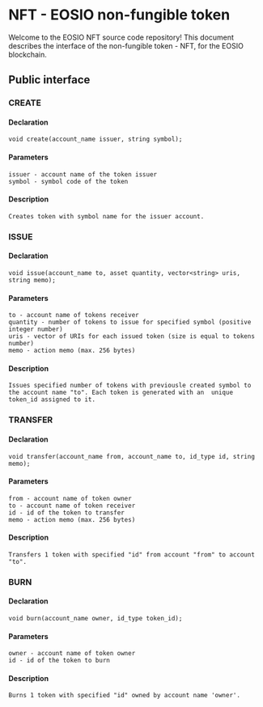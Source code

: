 # NFT - EOSIO non-fungible token

Welcome to the EOSIO NFT source code repository! This document describes the interface of the non-fungible token - NFT, for the EOSIO blockchain.

## Public interface
### CREATE
#### Declaration
	void create(account_name issuer, string symbol);
	
#### Parameters
	issuer - account name of the token issuer
	symbol - symbol code of the token
	
#### Description
	Creates token with symbol name for the issuer account.
	
### ISSUE
#### Declaration
	void issue(account_name to, asset quantity, vector<string> uris, string memo);
	
#### Parameters
	to - account name of tokens receiver
	quantity - number of tokens to issue for specified symbol (positive integer number)
	uris - vector of URIs for each issued token (size is equal to tokens number)
	memo - action memo (max. 256 bytes)
	
#### Description
	Issues specified number of tokens with previousle created symbol to the account name "to". Each token is generated with an  unique token_id assigned to it.

### TRANSFER
#### Declaration
	void transfer(account_name from, account_name to, id_type id, string memo);
	
#### Parameters
	from - account name of token owner
	to - account name of token receiver
	id - id of the token to transfer 
	memo - action memo (max. 256 bytes)
	
#### Description
	Transfers 1 token with specified "id" from account "from" to account "to".
	
### BURN
#### Declaration
	void burn(account_name owner, id_type token_id);
	
#### Parameters
	owner - account name of token owner
	id - id of the token to burn 
	
#### Description
	Burns 1 token with specified "id" owned by account name 'owner'.
